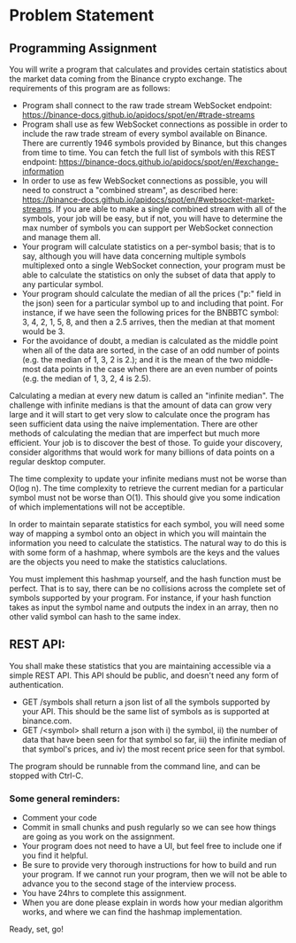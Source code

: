 # Problem Statement

## Programming Assignment
You will write a program that calculates and provides certain statistics about the market data coming from the Binance crypto exchange.
The requirements of this program are as follows:

- Program shall connect to the raw trade stream WebSocket endpoint: https://binance-docs.github.io/apidocs/spot/en/#trade-streams
- Program shall use as few WebSocket connections as possible in order to include the raw trade stream of every symbol available on Binance. There are currently 1946 symbols provided by Binance, but this changes from time to time. You can fetch the full list of symbols with this REST endpoint: https://binance-docs.github.io/apidocs/spot/en/#exchange-information
- In order to use as few WebSocket connections as possible, you will need to construct a "combined stream", as described here: https://binance-docs.github.io/apidocs/spot/en/#websocket-market-streams. If you are able to make a single combined stream with all of the symbols, your job will be easy, but if not, you will have to determine the max number of symbols you can support per WebSocket connection and manage them all.
- Your program will calculate statistics on a per-symbol basis; that is to say, although you will have data concerning multiple symbols multiplexed onto a single WebSocket connection, your program must be able to calculate the statistics on only the subset of data that apply to any particular symbol.
- Your program should calculate the median of all the prices ("p:" field in the json) seen for a particular symbol up to and including that point. For instance, if we have seen the following prices for the BNBBTC symbol: 3, 4, 2, 1, 5, 8, and then a 2.5 arrives, then the median at that moment would be 3.
- For the avoidance of doubt, a median is calculated as the middle point when all of the data are sorted, in the case of an odd number of points (e.g. the median of 1, 3, 2 is 2.); and it is the mean of the two middle-most data points in the case when there are an even number of points (e.g. the median of 1, 3, 2, 4 is 2.5).

Calculating a median at every new datum is called an "infinite median". The challenge with infinite medians is that the amount of data can grow very large and it will start to get very slow to calculate once the program has seen sufficient data using the naive implementation. There are other methods of calculating the median that are imperfect but much more efficient. Your job is to discover the best of those. To guide your discovery, consider algorithms that would work for many billions of data points on a regular desktop computer.

The time complexity to update your infinite medians must not be worse than O(log n). The time complexity to retrieve the current median for a particular symbol must not be worse than O(1). This should give you some indication of which implementations will not be acceptible.

In order to maintain separate statistics for each symbol, you will need some way of mapping a symbol onto an object in which you will maintain the information you need to calculate the statistics. The natural way to do this is with some form of a hashmap, where symbols are the keys and the values are the objects you need to make the statistics caluclations.

You must implement this hashmap yourself, and the hash function must be perfect. 
That is to say, there can be no collisions across the complete set of symbols supported by your program. For instance, if your hash function takes as input the symbol name and outputs the index in an array, then no other valid symbol can hash to the same index.

## REST API:
You shall make these statistics that you are maintaining accessible via a simple REST API. This API should be public, and doesn't need any form of authentication.

- GET /symbols shall return a json list of all the symbols supported by your API. This should be the same list of symbols as is supported at binance.com.
- GET /&lt;symbol&gt; shall return a json with i) the symbol, ii) the number of data that have been seen for that symbol so far, iii) the infinite median of that symbol's prices, and iv) the most recent price seen for that symbol.

The program should be runnable from the command line, and can be stopped with Ctrl-C.

### Some general reminders:
- Comment your code
- Commit in small chunks and push regularly so we can see how things are going as you work on the assignment.
- Your program does not need to have a UI, but feel free to include one if you find it helpful.
- Be sure to provide very thorough instructions for how to build and run your program. If we cannot run your program, then we will not be able to advance you to the second stage of the interview process.
- You have 24hrs to complete this assignment.
- When you are done please explain in words how your median algorithm works, and where we can find the hashmap implementation.

Ready, set, go!
